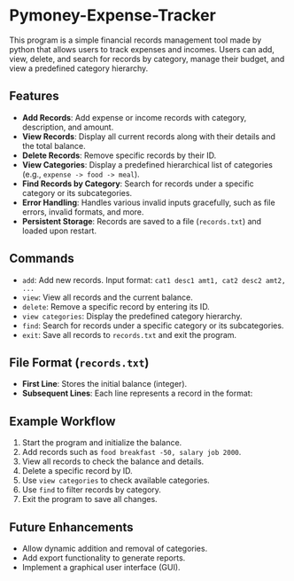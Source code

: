 # Pymoney-Expense-Tracker

This program is a simple financial records management tool made by python that allows users to track expenses and incomes. Users can add, view, delete, and search for records by category, manage their budget, and view a predefined category hierarchy.

## Features

- **Add Records**: Add expense or income records with category, description, and amount.
- **View Records**: Display all current records along with their details and the total balance.
- **Delete Records**: Remove specific records by their ID.
- **View Categories**: Display a predefined hierarchical list of categories (e.g., `expense -> food -> meal`).
- **Find Records by Category**: Search for records under a specific category or its subcategories.
- **Error Handling**: Handles various invalid inputs gracefully, such as file errors, invalid formats, and more.
- **Persistent Storage**: Records are saved to a file (`records.txt`) and loaded upon restart.

## Commands

- `add`: Add new records. Input format: `cat1 desc1 amt1, cat2 desc2 amt2, ...`
- `view`: View all records and the current balance.
- `delete`: Remove a specific record by entering its ID.
- `view categories`: Display the predefined category hierarchy.
- `find`: Search for records under a specific category or its subcategories.
- `exit`: Save all records to `records.txt` and exit the program.

## File Format (`records.txt`)

- **First Line**: Stores the initial balance (integer).
- **Subsequent Lines**: Each line represents a record in the format:

## Example Workflow

1. Start the program and initialize the balance.
2. Add records such as `food breakfast -50, salary job 2000`.
3. View all records to check the balance and details.
4. Delete a specific record by ID.
5. Use `view categories` to check available categories.
6. Use `find` to filter records by category.
7. Exit the program to save all changes.

## Future Enhancements

- Allow dynamic addition and removal of categories.
- Add export functionality to generate reports.
- Implement a graphical user interface (GUI).
